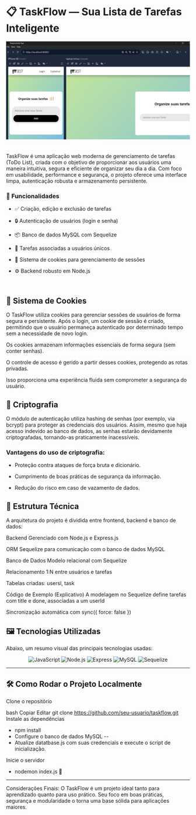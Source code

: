 # 📋 TaskFlow — Sua Lista de Tarefas Inteligente

<img src="./public/imagens/layout.png">
<br>
<br>
<br>
TaskFlow é uma aplicação web moderna de gerenciamento de tarefas (ToDo List), criada com o objetivo de proporcionar aos usuários uma maneira intuitiva, segura e eficiente de organizar seu dia a dia. Com foco em usabilidade, performance e segurança, o projeto oferece uma interface limpa, autenticação robusta e armazenamento persistente.

### 🚀 Funcionalidades
 - ✅ Criação, edição e exclusão de tarefas

 - 🔒 Autenticação de usuários (login e senha)

 - 📦 Banco de dados MySQL com Sequelize

 - 👤 Tarefas associadas a usuários únicos

 - 🍪 Sistema de cookies para gerenciamento de sessões

 - ⚙️ Backend robusto em Node.js
<br>

## 🍪 Sistema de Cookies
O TaskFlow utiliza cookies para gerenciar sessões de usuários de forma segura e persistente. Após o login, um cookie de sessão é criado, permitindo que o usuário permaneça autenticado por determinado tempo sem a necessidade de novo login.

Os cookies armazenam informações essenciais de forma segura (sem conter senhas).

O controle de acesso é gerido a partir desses cookies, protegendo as rotas privadas.

Isso proporciona uma experiência fluida sem comprometer a segurança do usuário.

## 🔐 Criptografia
O módulo de autenticação utiliza hashing de senhas (por exemplo, via bcrypt) para proteger as credenciais dos usuários. Assim, mesmo que haja acesso indevido ao banco de dados, as senhas estarão devidamente criptografadas, tornando-as praticamente inacessíveis.

### Vantagens do uso de criptografia:

- Proteção contra ataques de força bruta e dicionário.

- Cumprimento de boas práticas de segurança da informação.

- Redução do risco em caso de vazamento de dados.

## 🧠 Estrutura Técnica
A arquitetura do projeto é dividida entre frontend, backend e banco de dados:

Backend
Gerenciado com Node.js e Express.js

ORM Sequelize para comunicação com o banco de dados MySQL

Banco de Dados
Modelo relacional com Sequelize

Relacionamento 1:N entre usuários e tarefas

Tabelas criadas: usersl, task

Código de Exemplo (Explicativo)
A modelagem no Sequelize define tarefas com title e done, associadas a um userId

Sincronização automática com sync({ force: false })

## 🖼️ Tecnologias Utilizadas
Abaixo, um resumo visual das principais tecnologias usadas:

<p align="center"> <img src="https://cdn.jsdelivr.net/gh/devicons/devicon/icons/javascript/javascript-original.svg" height="50" alt="JavaScript" /> <img src="https://cdn.jsdelivr.net/gh/devicons/devicon/icons/nodejs/nodejs-original.svg" height="50" alt="Node.js" /> <img src="https://cdn.jsdelivr.net/gh/devicons/devicon/icons/express/express-original.svg" height="50" alt="Express" /> <img src="https://cdn.jsdelivr.net/gh/devicons/devicon/icons/mysql/mysql-original.svg" height="50" alt="MySQL" /> <img src="https://cdn.jsdelivr.net/gh/devicons/devicon/icons/sequelize/sequelize-original.svg" height="50" alt="Sequelize" /> </p>

---

## 🛠️ Como Rodar o Projeto Localmente
Clone o repositório

bash
Copiar
Editar
git clone https://github.com/seu-usuario/taskflow.git
Instale as dependências

- npm install
- Configure o banco de dados MySQL --
- Atualize datatbase.js com suas credenciais e execute o script de inicialização.

Inicie o servidor

- nodemon index.js
📌 

---
Considerações Finais:
O TaskFlow é um projeto ideal tanto para aprendizado quanto para uso prático. Seu foco em boas práticas, segurança e modularidade o torna uma base sólida para aplicações maiores.